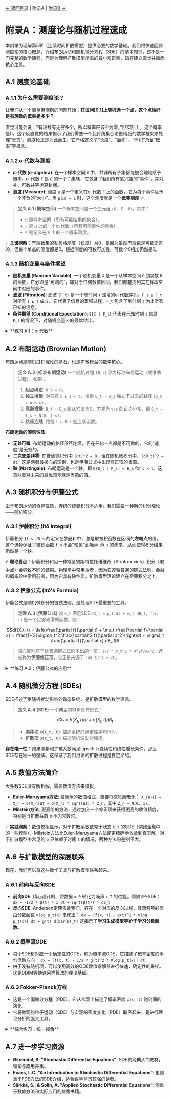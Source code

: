 [← 返回目录](index.md) | 附录A | [附录B →](appendix-b.md)

# 附录A：测度论与随机过程速成

本附录为理解第5章（连续时间扩散模型）提供必要的数学基础。我们将快速回顾测度论的核心概念，介绍布朗运动和随机微分方程（SDE）的基本知识。这不是一门完整的数学课程，而是为理解扩散模型所需的最小知识集，旨在建立直觉并熟悉核心工具。

## A.1 测度论基础

### A.1.1 为什么需要测度论？

让我们从一个简单但深刻的问题开始：**在区间[0,1]上随机选一个点，这个点恰好是有理数的概率是多少？**

直觉可能会说：“有理数有无穷多个，所以概率应该不为零。”但实际上，这个概率是0。这个反直觉的结果揭示了我们需要一个比传统集合论更精细的数学框架来处理“无穷”。测度论正是为此而生，它严格定义了“长度”、“面积”、“体积”乃至“概率”等概念。

### A.1.2 σ-代数与测度

- **σ-代数 (σ-algebra)**: 在一个样本空间 `Ω` 中，并非所有子集都能被合理地赋予概率。σ-代数 `F` 是 `Ω` 的一个子集族，它包含了我们所有感兴趣的“事件”，并对补、可数并等运算封闭。
- **测度 (Measure)**: 测度 `μ` 是一个定义在σ-代数 `F` 上的函数，它为每个事件赋予一个非负的“大小”。当 `μ(Ω) = 1` 时，这个测度就是一个**概率测度** `P`。

> **定义 A.1 (概率空间)**
> 一个概率空间是一个三元组 `(Ω, F, P)`，其中：
> - `Ω` 是样本空间（所有可能结果的集合）。
> - `F` 是 `Ω` 上的一个σ-代数（所有可测事件的集合）。
> - `P` 是定义在 `F` 上的一个概率测度。

💡 **关键洞察**：有理数集的勒贝格测度（长度）为0，是因为虽然有理数是可数无穷的，但每个单点的测度都是0。根据测度的可数可加性，可数个0相加仍然是0。

### A.1.3 随机变量与条件期望

- **随机变量 (Random Variable)**: 一个随机变量 `X` 是一个从样本空间 `Ω` 到实数 `R` 的函数，它必须是“可测的”，即对于任何数值区间，我们都能找到其在样本空间中对应的事件。
- **滤波 (Filtration)**: 滤波 `{F_t}` 是一个随时间 `t` 递增的σ-代数序列，`F_s ⊆ F_t` 对所有 `s ≤ t` 成立。它代表了信息的累积过程，`F_t` 包含了到时刻 `t` 为止所有已知的信息。
- **条件期望 (Conditional Expectation)**: `E[X | F_t]` 代表在已知时刻 `t` 信息 `F_t` 的情况下，对随机变量 `X` 的最优估计。

<details>
<summary>**练习 A.1：σ-代数**</summary>

设 `Ω = {1, 2, 3, 4}`。
1.  构造包含事件 `A = {1, 2}` 的最小σ-代数 `σ(A)`。
2.  如果再加入事件 `B = {2, 3}`，最小σ-代数 `σ(A, B)` 是什么？

**解答：**
1.  `σ(A)` 必须对补运算封闭，所以必须包含 `A^c = {3, 4}`。同时必须包含全集和空集。因此 `σ(A) = {∅, {1, 2}, {3, 4}, {1, 2, 3, 4}}`。
2.  `σ(A, B)` 必须包含 `A` 和 `B`，以及它们的所有交、并、补运算的组合。例如 `A ∩ B = {2}`，`A ∪ B = {1, 2, 3}`，`(A ∪ B)^c = {4}` 等。最终可以生成 `Ω` 的幂集（所有16个子集）。

</details>

## A.2 布朗运动 (Brownian Motion)

布朗运动是随机过程理论的基石，也是扩散模型的数学核心。

> **定义 A.2 (标准布朗运动)**
> 一个随机过程 `{B_t}` 称为标准布朗运动（或维纳过程），如果：
> 1.  **起点确定**: `B_0 = 0`。
> 2.  **独立增量**: 对任意 `0 ≤ s < t`，增量 `B_t - B_s` 独立于过去的路径 `{B_u : u ≤ s}`。
> 3.  **高斯增量**: `B_t - B_s` 服从均值为0，方差为 `t-s` 的正态分布，即 `B_t - B_s ~ N(0, t-s)`。
> 4.  **路径连续**: 路径 `t ↦ B_t` 是连续函数。

**布朗运动的深刻性质**:
- **无处可微**: 布朗运动的路径虽然连续，但在任何一点都是不可微的。它的“速度”是无穷的。
- **二次变差非零**: 在普通微积分中 `(dt)^2 = 0`，但在随机微积分中，`(dB_t)^2 = dt`。这是两者最核心的区别，也是伊藤公式中出现修正项的根源。
- **鞅 (Martingale)**: 布朗运动是一个鞅，即 `E[B_t | F_s] = B_s` for `s < t`。这意味着对未来的最优预测就是当前的值。

## A.3 随机积分与伊藤公式

由于布朗运动的奇异性质，传统的黎曼积分不适用。我们需要一种新的积分理论——随机积分。

### A.3.1 伊藤积分 (Itô Integral)

伊藤积分 `∫f_s dB_s` 的定义在黎曼和中，总是取被积函数在区间的**左端点**的值。这个选择保证了被积函数 `f_s` 不会“预见”到噪声 `dB_s` 的未来，从而使得积分结果仍然是一个鞅。

⚡ **理论要点**：伊藤积分和另一种常见的斯特拉托诺维奇（Stratonovich）积分（取中点）会导致不同的结果。物理学中常用后者，因为它遵循普通的链式法则。金融和概率论中常用前者，因为它具有鞅性质。扩散模型理论建立在伊藤积分之上。

### A.3.2 伊藤公式 (Itô's Formula)

伊藤公式是随机微积分的链式法则，是处理SDE最重要的工具。

> **定理 A.3 (伊藤公式)**
> 设 `X_t` 满足SDE `dX_t = μ_t dt + σ_t dB_t`，`f(x, t)` 是一个足够光滑的函数，则：
> 

$$df(X_t, t) = \left(\frac{\partial f}{\partial t} + \mu_t \frac{\partial f}{\partial x} + \frac{1}{2}\sigma_t^2 \frac{\partial^2 f}{\partial x^2}\right)dt + \sigma_t \frac{\partial f}{\partial x} dB_t$$
> 核心区别在于比普通链式法则多出的一项：`1/2 * σ_t^2 * ∂^2f/∂x^2`，这被称为**伊藤修正项**，它正是来源于 `(dB_t)^2 = dt`。

<details>
<summary>**练习 A.2：伊藤公式的应用**</summary>

1.  **推导**：设 `B_t` 是标准布朗运动，使用伊藤公式计算 `d(B_t^3)`。
2.  **证明**：证明 `M_t = exp(B_t - t/2)` 是一个鞅。
3.  **研究思路**：
    *   **问题1**：对 `f(x) = x^3` 应用伊藤公式，其中 `μ_t=0, σ_t=1`。`df = (1/2 * 1^2 * 6B_t)dt + (3B_t^2 * 1)dB_t = 3B_t dt + 3B_t^2 dB_t`。
    *   **问题2**：对 `f(x,t) = exp(x - t/2)` 应用伊藤公式。`df = (-1/2 * f)dt + (0)dt + (1/2 * 1^2 * f)dt + (f * 1)dB_t = f dB_t`。由于结果的 `dt` 项（漂移项）为0，所以它是一个鞅。

</details>

## A.4 随机微分方程 (SDEs)

SDE描述了受随机扰动影响的动态系统，是扩散模型的数学语言。

> **定义 A.4 (SDE)**
> 一个典型的SDE具有形式：
> 

$$dX_t = b(X_t, t)dt + \sigma(X_t, t)dB_t$$
> - **漂移项 `b(X_t, t)`**: 描述系统的确定性平均行为。
> - **扩散项 `σ(X_t, t)`**: 描述随机波动的强度。

**存在唯一性**：如果漂移和扩散系数满足Lipschitz连续性和线性增长条件，那么SDE存在唯一的强解。这保证了我们讨论的扩散过程是良定义的。

## A.5 数值方法简介

大多数SDE没有解析解，需要数值方法来模拟。

- **Euler-Maruyama方法**: 最简单的数值格式，直接将SDE离散化：
  `X_{n+1} = X_n + b(X_n)Δt + σ(X_n) * sqrt(Δt) * Z_n`，其中 `Z_n ~ N(0, 1)`。
- **Milstein方法**: 更高阶的方法，通过加入一个修正项来获得更高的收敛精度，特别是当扩散系数 `σ` 不为常数时。

💡 **实践洞察**：数值模拟显示，对于扩散系数依赖于状态 `X_t` 的SDE（例如金融中的一些模型），Milstein方法比Euler-Maruyama方法能更精确地收敛到真实解。对于扩散模型中常见的 `σ` 只依赖于时间 `t` 的情况，两种方法的差别不大。

## A.6 与扩散模型的深层联系

现在，我们可以将这些数学工具与扩散模型联系起来。

### A.6.1 前向与反向SDE

- **前向SDE**: 精心设计的、将数据 `x_0` 转化为噪声 `x_T` 的过程。例如VP-SDE：
  `dx = -1/2 * β(t) * x dt + sqrt(β(t)) * dB_t`
- **反向SDE**: Anderson定理告诉我们，存在一个对应的反向过程，其漂移项必须由分数函数 `∇log p_t(x)` 来修正：
  `dx = [f(x, t) - g(t)^2 * ∇log p_t(x)] dt + g(t) d(bar(W)_t)`
  这揭示了**学习生成模型等价于学习分数函数**。

### A.6.2 概率流ODE

- 每个SDE都对应一个确定性的ODE，称为概率流ODE，它描述了概率密度的平均流动方向：
  `dx = [f(x, t) - 1/2 * g(t)^2 * ∇log p_t(x)] dt`
- 由于没有随机项，可以使用高效的ODE数值求解器进行快速、确定性的采样。这是DDIM等快速采样算法的理论基础。

### A.6.3 Fokker-Planck方程

- 这是一个偏微分方程（PDE），它从宏观上描述了概率密度 `p(x, t)` 随时间的演化。
- 它将微观的粒子运动（SDE）与宏观的密度变化（PDE）联系起来，是进行理论分析的强大工具。

<details>
<summary>**综合练习：统一视角**</summary>

考虑一个简单的一维Ornstein-Uhlenbeck过程：`dX_t = -θX_t dt + σdB_t`。
1.  **稳态分布**：使用Fokker-Planck方程，证明其稳态分布为 `N(0, σ^2/(2θ))`。
2.  **分数函数**：写出其稳态分布的分数函数。
3.  **反向SDE**：写出在稳态下的反向SDE。
4.  **概率流ODE**：写出在稳态下的概率流ODE。

**解答思路**：
1.  在Fokker-Planck方程中令 `∂p/∂t = 0`，得到一个关于 `p(x)` 的常微分方程，求解可得高斯分布。
2.  对于高斯分布 `N(μ, Σ^2)`，分数函数为 `-(x-μ)/Σ^2`。
3.  将分数函数代入Anderson定理的公式。
4.  将分数函数代入概率流ODE的公式。你会发现，在稳态下，ODE的漂移项恰好是前向SDE漂移项的两倍。

</details>

## A.7 进一步学习资源

- **Øksendal, B. "Stochastic Differential Equations"**: SDE的经典入门教材，理论与应用并重。
- **Evans, L.C. "An Introduction to Stochastic Differential Equations"**: 更侧重于PDE方法的SDE介绍，适合数学背景较强的读者。
- **Särkkä, S., & Solin, A. "Applied Stochastic Differential Equations"**: 侧重于数值方法和实际应用的优秀书籍。
